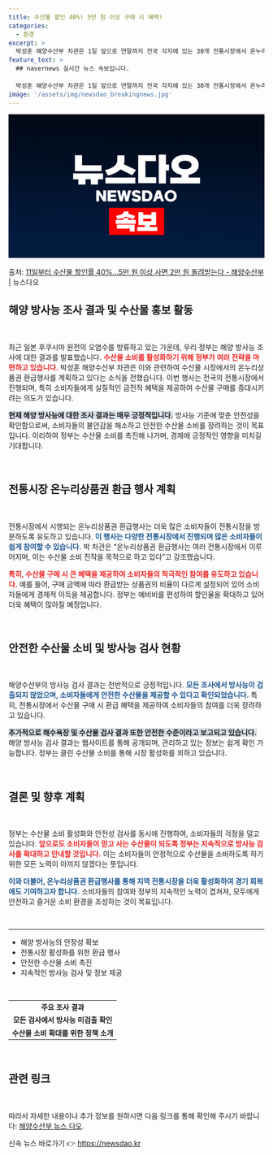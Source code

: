 ```yaml
---
title: 수산물 할인 40%! 5만 원 이상 구매 시 혜택!
categories:
  - 환경
excerpt: >
  박성훈 해양수산부 차관은 1일 앞으로 연말까지 전국 각지에 있는 30개 전통시장에서 온누리상품권 환급행사를 …
feature_text: >
  ## navernews 실시간 뉴스 속보입니다.

  박성훈 해양수산부 차관은 1일 앞으로 연말까지 전국 각지에 있는 30개 전통시장에서 온누리상품권 환급행사를 …
image: '/assets/img/newsdao_breakingnews.jpg'
---
```


![뉴스다오 속보](/assets/img/newsdao_breakingnews.jpg)

<p>출처: <a href="https://newsdao.kr/1767" rel="dofollow">11일부터 수산물 할인률 40%…5만 원 이상 사면 2만 원 돌려받는다 - 해양수산부</a> | 뉴스다오</p>

<h2 data-ke-size="size26">해양 방사능 조사 결과 및 수산물 홍보 활동</h2>

<p data-ke-size="size16">&nbsp;</p>

최근 일본 후쿠시마 원전의 오염수를 방류하고 있는 가운데, 우리 정부는 해양 방사능 조사에 대한 결과를 발표했습니다. <b><span style="color: #ee2323;">수산물 소비를 활성화하기 위해 정부가 여러 전략을 마련하고 있습니다.</span></b> 박성훈 해양수산부 차관은 이와 관련하여 수산물 시장에서의 온누리상품권 환급행사를 계획하고 있다는 소식을 전했습니다. 이번 행사는 전국의 전통시장에서 진행되며, 특히 소비자들에게 실질적인 금전적 혜택을 제공하여 수산물 구매를 증대시키려는 의도가 있습니다. 

<b><span style="background-color: #21538527;">현재 해양 방사능에 대한 조사 결과는 매우 긍정적입니다.</span></b> 방사능 기준에 맞춘 안전성을 확인함으로써, 소비자들의 불안감을 해소하고 안전한 수산물 소비를 장려하는 것이 목표입니다. 이리하여 정부는 수산물 소비를 촉진해 나가며, 경제에 긍정적인 영향을 미치길 기대합니다.

<p data-ke-size="size16">&nbsp;</p>

<h2 data-ke-size="size26">전통시장 온누리상품권 환급 행사 계획</h2>

<p data-ke-size="size16">&nbsp;</p>

전통시장에서 시행되는 온누리상품권 환급행사는 더욱 많은 소비자들이 전통시장을 방문하도록 유도하고 있습니다. <b><span style="color: #1a5490;">이 행사는 다양한 전통시장에서 진행되며 많은 소비자들이 쉽게 참여할 수 있습니다.</span></b> 박 차관은 “온누리상품권 환급행사는 여러 전통시장에서 이루어지며, 이는 수산물 소비 진작을 목적으로 하고 있다”고 강조했습니다.

<b><span style="color: #ee2323;">특히, 수산물 구매 시 큰 혜택을 제공하여 소비자들의 적극적인 참여를 유도하고 있습니다.</span></b> 예를 들어, 구매 금액에 따라 환급받는 상품권의 비율이 다르게 설정되어 있어 소비자들에게 경제적 이득을 제공합니다. 정부는 예비비를 편성하여 할인율을 확대하고 있어 더욱 혜택이 많아질 예정입니다. 

<p data-ke-size="size16">&nbsp;</p>

<h2 data-ke-size="size26">안전한 수산물 소비 및 방사능 검사 현황</h2>

<p data-ke-size="size16">&nbsp;</p>

해양수산부의 방사능 검사 결과는 전반적으로 긍정적입니다. <b><span style="color: #1a5490;">모든 조사에서 방사능이 검출되지 않았으며, 소비자들에게 안전한 수산물을 제공할 수 있다고 확인되었습니다.</span></b> 특히, 전통시장에서 수산물 구매 시 환급 혜택을 제공하여 소비자들의 참여를 더욱 장려하고 있습니다.

<b><span style="background-color: #21538527;">추가적으로 해수욕장 및 수산물 검사 결과 또한 안전한 수준이라고 보고되고 있습니다.</span></b> 해양 방사능 검사 결과는 웹사이트를 통해 공개되며, 관리하고 있는 정보는 쉽게 확인 가능합니다. 정부는 클린 수산물 소비를 통해 시장 활성화를 꾀하고 있습니다.

<p data-ke-size="size16">&nbsp;</p>

<h2 data-ke-size="size26">결론 및 향후 계획</h2>

<p data-ke-size="size16">&nbsp;</p>

정부는 수산물 소비 활성화와 안전성 검사를 동시에 진행하여, 소비자들의 걱정을 덜고 있습니다. <b><span style="color: #ee2323;">앞으로도 소비자들이 믿고 사는 수산물이 되도록 정부는 지속적으로 방사능 검사를 확대하고 안내할 것입니다.</span></b> 이는 소비자들이 안정적으로 수산물을 소비하도록 하기 위한 모든 노력이 아끼지 않겠다는 뜻입니다.

<b><span style="color: #1a5490;">이와 더불어, 온누리상품권 환급행사를 통해 지역 전통시장을 더욱 활성화하여 경기 회복에도 기여하고자 합니다.</span></b> 소비자들의 참여와 정부의 지속적인 노력이 겹쳐져, 모두에게 안전하고 즐거운 소비 환경을 조성하는 것이 목표입니다. 

<p data-ke-size="size16">&nbsp;</p>

<hr />

<ul>
    <li>해양 방사능의 안정성 확보</li>
    <li>전통시장 활성화를 위한 환급 행사</li>
    <li>안전한 수산물 소비 촉진</li>
    <li>지속적인 방사능 검사 및 정보 제공</li>
</ul>

<p data-ke-size="size16">&nbsp;</p>
  
<table style="width: 100%;">
    <tr>
        <td style="text-align: center; height: 17px;"><b>주요 조사 결과</b></td>
    </tr>
    <tr>
        <td style="text-align: center; height: 17px;"><b>모든 검사에서 방사능 미검출 확인</b></td>
    </tr>
    <tr>
        <td style="text-align: center; height: 17px;"><b>수산물 소비 확대를 위한 정책 소개</b></td>
    </tr>
</table>

<p data-ke-size="size16">&nbsp;</p>

<h2 data-ke-size="size26">관련 링크</h2>

<p data-ke-size="size16">&nbsp;</p>

따라서 자세한 내용이나 추가 정보를 원하시면 다음 링크를 통해 확인해 주시기 바랍니다: [해양수산부 뉴스 다오](https://newsdao.kr/1767). 

신속 뉴스 바로가기 👉 <a href="https://newsdao.kr" rel="dofollow">https://newsdao.kr</a>


